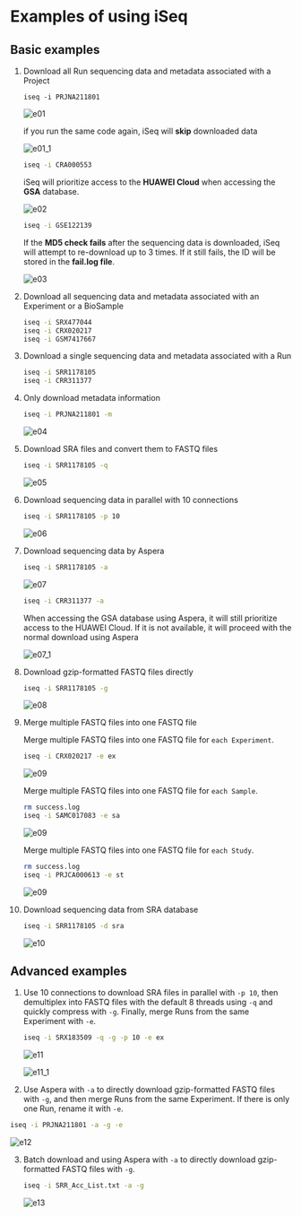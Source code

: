 # Examples of using iSeq

## Basic examples
1. Download all Run sequencing data and metadata associated with a Project

   ```
   iseq -i PRJNA211801
   ```

   ![e01](./img/e01.png)

   if you run the same code again, iSeq will **skip** downloaded data

   ![e01_1](./img/e01_1.png)

   ```bash
   iseq -i CRA000553
   ```

   iSeq will prioritize access to the **HUAWEI Cloud** when accessing the **GSA** database.

   ![e02](./img/e02.png)

   ```bash
   iseq -i GSE122139
   ```

   If the **MD5 check fails** after the sequencing data is downloaded, iSeq will attempt to re-download up to 3 times. If it still fails, the ID will be stored in the **fail.log file**.

   ![e03](./img/e03.png)

2. Download all sequencing data and metadata associated with an Experiment or a BioSample

   ```bash
   iseq -i SRX477044
   iseq -i CRX020217
   iseq -i GSM7417667
   ```

3. Download a single sequencing data and metadata associated with a Run

   ```bash
   iseq -i SRR1178105
   iseq -i CRR311377
   ```

4. Only download metadata information

   ```bash
   iseq -i PRJNA211801 -m
   ```

   ![e04](./img/e04.png)

5. Download SRA files and convert them to FASTQ files

   ```bash
   iseq -i SRR1178105 -q
   ```

   ![e05](./img/e05.png)

6. Download sequencing data in parallel with 10 connections

   ```bash
   iseq -i SRR1178105 -p 10
   ```

   ![e06](./img/e06.png)

7. Download sequencing data by Aspera

   ```bash
   iseq -i SRR1178105 -a
   ```

   ![e07](./img/e07.png)

   ```bash
   iseq -i CRR311377 -a
   ```
   
   When accessing the GSA database using Aspera, it will still prioritize access to the HUAWEI Cloud. If it is not available, it will proceed with the normal download using Aspera

   ![e07_1](./img/e07_1.png)

8.  Download gzip-formatted FASTQ files directly

     ```bash
     iseq -i SRR1178105 -g
     ```

     ![e08](./img/e08.png)

9.  Merge multiple FASTQ files into one FASTQ file

    Merge multiple FASTQ files into one FASTQ file for `each Experiment`.

    ```bash
    iseq -i CRX020217 -e ex
    ```

    ![e09](./img/e09_1.png)

    Merge multiple FASTQ files into one FASTQ file for `each Sample`.

    ```bash
    rm success.log
    iseq -i SAMC017083 -e sa
    ```

    ![e09](./img/e09_2.png)

    Merge multiple FASTQ files into one FASTQ file for `each Study`.

    ```bash
    rm success.log
    iseq -i PRJCA000613 -e st
    ```

    ![e09](./img/e09_3.png)
    
11. Download sequencing data from SRA database

    ```bash
    iseq -i SRR1178105 -d sra
    ```

    ![e10](./img/e10.png)

## Advanced examples

1. Use 10 connections to download SRA files in parallel with `-p 10`, then demultiplex into FASTQ files with the default 8 threads using `-q` and quickly compress with `-g`. Finally, merge Runs from the same Experiment with `-e`.

   ```bash
   iseq -i SRX183509 -q -g -p 10 -e ex
   ```

   ![e11](./img/e11.png)

   ![e11_1](./img/e11_1.png)

2.  Use Aspera with `-a` to directly download gzip-formatted FASTQ files with `-g`, and then merge Runs from the same Experiment. If there is only one Run, rename it with `-e`.

   ```bash
   iseq -i PRJNA211801 -a -g -e
   ```

   ![e12](./img/e12.png)

3. Batch download and using Aspera with `-a` to directly download gzip-formatted FASTQ files with `-g`.

   ```bash
   iseq -i SRR_Acc_List.txt -a -g
   ```
   
   ![e13](./img/e13.png)































































